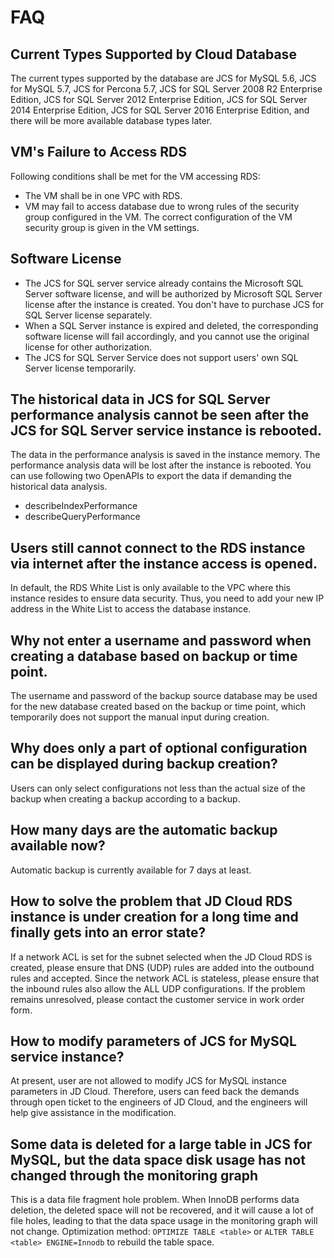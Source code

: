 # FAQ
## Current Types Supported by Cloud Database
The current types supported by the database are JCS for MySQL 5.6, JCS for MySQL 5.7, JCS for Percona 5.7, JCS for SQL Server 2008 R2 Enterprise Edition, JCS for SQL Server 2012 Enterprise Edition, JCS for SQL Server 2014 Enterprise Edition, JCS for SQL Server 2016 Enterprise Edition, and there will be more available database types later.

## VM's Failure to Access RDS
Following conditions shall be met for the VM accessing RDS:
  - The VM shall be in one VPC with RDS.
  - VM may fail to access database due to wrong rules of the security group configured in the VM. The correct configuration of the VM security group is given in the VM settings.

## Software License
- The JCS for SQL server service already contains the Microsoft SQL Server software license, and will be authorized by Microsoft SQL Server license after the instance is created. You don't have to purchase JCS for SQL Server license separately.
- When a SQL Server instance is expired and deleted, the corresponding software license will fail accordingly, and you cannot use the original license for other authorization.
- The JCS for SQL Server Service does not support users' own SQL Server license temporarily.

## The historical data in JCS for SQL Server performance analysis cannot be seen after the JCS for SQL Server service instance is rebooted.
The data in the performance analysis is saved in the instance memory. The performance analysis data will be lost after the instance is rebooted. You can use following two OpenAPIs to export the data if demanding the historical data analysis.
- describeIndexPerformance
- describeQueryPerformance

## Users still cannot connect to the RDS instance via internet after the instance access is opened.
In default, the RDS White List is only available to the VPC where this instance resides to ensure data security. Thus, you need to add your new IP address in the White List to access the database instance.

## Why not enter a username and password when creating a database based on backup or time point.
The username and password of the backup source database may be used for the new database created based on the backup or time point, which temporarily does not support the manual input during creation.

## Why does only a part of optional configuration can be displayed during backup creation?
Users can only select configurations not less than the actual size of the backup when creating a backup according to a backup.

## How many days are the automatic backup available now?
Automatic backup is currently available for 7 days at least.

## How to solve the problem that JD Cloud RDS instance is under creation for a long time and finally gets into an error state?
If a network ACL is set for the subnet selected when the JD Cloud RDS is created, please ensure that DNS (UDP) rules are added into the outbound rules and accepted. Since the network ACL is stateless, please ensure that the inbound rules also allow the ALL UDP configurations. If the problem remains unresolved, please contact the customer service in work order form.

## How to modify parameters of JCS for MySQL service instance?
At present, user are not allowed to modify JCS for MySQL instance parameters in JD Cloud. Therefore, users can feed back the demands through open ticket to the engineers of JD Cloud, and the engineers will help give assistance in the modification.

## Some data is deleted for a large table in JCS for MySQL, but the data space disk usage has not changed through the monitoring graph
This is a data file fragment hole problem. When InnoDB performs data deletion, the deleted space will not be recovered, and it will cause a lot of file holes, leading to that the data space usage in the monitoring graph will not change. Optimization method: `OPTIMIZE TABLE <table>` or `ALTER TABLE <table> ENGINE=Innodb` to rebuild the table space.
